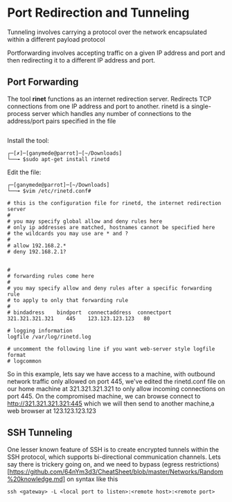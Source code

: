 # Port Redirection and Tunneling

Tunneling involves carrying a protocol over the network encapsulated within a different payload protocol

Portforwarding involves accepting traffic on a given IP address and port and then redirecting it to a different IP address and port. 

## Port Forwarding

The tool **rinet** functions as an internet redirection server. Redirects TCP connections from one IP address and port to another. rinetd is a single-process server which handles any number of connections to the address/port pairs specified in the file 
~~~ /etc/rinetd.conf. 
~~~
Install the tool:
~~~
┌─[✗]─[ganymede@parrot]─[~/Downloads]
└──╼ $sudo apt-get install rinetd
~~~
Edit the file:
~~~
┌─[ganymede@parrot]─[~/Downloads]
└──╼ $vim /etc/rinetd.conf#
~~~
~~~
# this is the configuration file for rinetd, the internet redirection server
#
# you may specify global allow and deny rules here
# only ip addresses are matched, hostnames cannot be specified here
# the wildcards you may use are * and ?
#
# allow 192.168.2.*
# deny 192.168.2.1?


#
# forwarding rules come here
#
# you may specify allow and deny rules after a specific forwarding rule
# to apply to only that forwarding rule
#
# bindadress    bindport  connectaddress  connectport
321.321.321.321    445    123.123.123.123   80

# logging information
logfile /var/log/rinetd.log

# uncomment the following line if you want web-server style logfile format
# logcommon
~~~

So in this example, lets say we have access to a machine, with outbound network traffic only allowed on port 445, we've edited the rinetd.conf file on our home machine at 321.321.321.321 to only allow incoming connections on port 445. On the compromised machine, we can browse connect to http://321.321.321.321:445 which we will then send to another machine,a web browser at 123.123.123.123

## SSH Tunneling

One lesser known feature of SSH is to create encrypted tunnels within the SSH protocol, which supports bi-directional communication channels. Lets say there is trickery going on, and we need to bypass (egress restrictions)[https://github.com/64nYm3d3/CheatSheet/blob/master/Networks/Random%20knowledge.md] on syntax like this 
~~~
ssh <gateway> -L <local port to listen>:<remote host>:<remote port>
~~~



